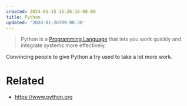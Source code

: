 ```yaml
---
created: 2024-01-15 15:26:16-08:00
title: Python
updated: '2024-01-26T09:08:38'
---
```


> 
 > Python is a [Programming Language](Programming%20Language.md) that lets you work quickly and integrate systems more effectively.

Convincing people to give Python a try used to take a lot more work.

# Related

* https://www.python.org